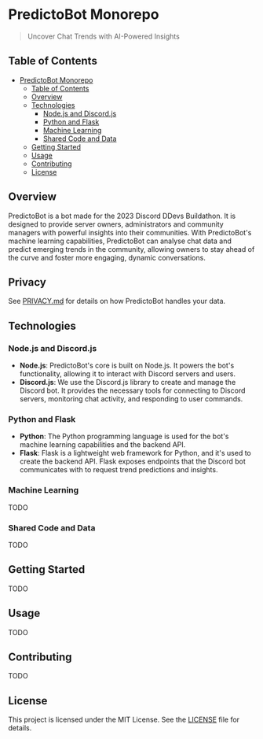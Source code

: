 # PredictoBot Monorepo

> Uncover Chat Trends with AI-Powered Insights

## Table of Contents

* [PredictoBot Monorepo](#predictobot-monorepo)
  * [Table of Contents](#table-of-contents)
  * [Overview](#overview)
  * [Technologies](#technologies)
    * [Node.js and Discord.js](#nodejs-and-discordjs)
    * [Python and Flask](#python-and-flask)
    * [Machine Learning](#machine-learning)
    * [Shared Code and Data](#shared-code-and-data)
  * [Getting Started](#getting-started)
  * [Usage](#usage)
  * [Contributing](#contributing)
  * [License](#license)


## Overview

PredictoBot is a bot made for the 2023 Discord DDevs Buildathon. It is designed to provide server owners, administrators
and community managers with powerful insights into their communities. With PredictoBot's machine learning capabilities,
PredictoBot can analyse chat data and predict emerging trends in the community, allowing owners to stay ahead of the
curve and foster more engaging, dynamic conversations.

## Privacy

See [PRIVACY.md](PRIVACY.md) for details on how PredictoBot handles your data.

## Technologies

### Node.js and Discord.js

- **Node.js**: PredictoBot's core is built on Node.js. It powers the bot's functionality, allowing it to interact with
  Discord servers and users.
- **Discord.js**: We use the Discord.js library to create and manage the Discord bot. It provides the necessary tools
  for connecting to Discord servers, monitoring chat activity, and responding to user commands.

### Python and Flask

- **Python**: The Python programming language is used for the bot's machine learning capabilities and the backend
  API.
- **Flask**: Flask is a lightweight web framework for Python, and it's used to create the backend API. Flask exposes
  endpoints that the Discord bot communicates with to request trend predictions and insights.

### Machine Learning
TODO

### Shared Code and Data
TODO

## Getting Started
TODO

## Usage
TODO

## Contributing
TODO

## License

This project is licensed under the MIT License. See the [LICENSE](LICENSE) file for details.
